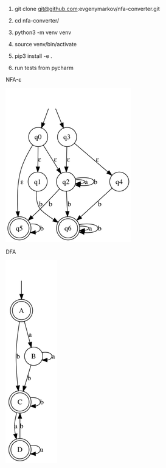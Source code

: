 1. git clone git@github.com:evgenymarkov/nfa-converter.git

2. cd nfa-converter/

3. python3 -m venv venv

4. source venv/bin/activate

5. pip3 install -e .

6. run tests from pycharm

NFA-ε

![eNFA](docs/mokrushin_nfa.png)

DFA

![eNFA](docs/mokrushin_dfa.png)

